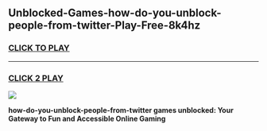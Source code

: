 
## Unblocked-Games-how-do-you-unblock-people-from-twitter-Play-Free-8k4hz
<h3>
<a href="https://premium76.site?title=how-do-you-unblock-people-from-twitter&ref=12A">CLICK TO PLAY</a></h3>
<hr>

<h3>
<a href="https://premium76.site?title=how-do-you-unblock-people-from-twitter&ref=12A">CLICK 2 PLAY</a>
  
</h3>

<a href="https://premium76.site?title=how-do-you-unblock-people-from-twitter&ref=12A"><img src="https://clearcache.store/games.png"></a>


**how-do-you-unblock-people-from-twitter games unblocked: Your Gateway to Fun and Accessible Online Gaming**
